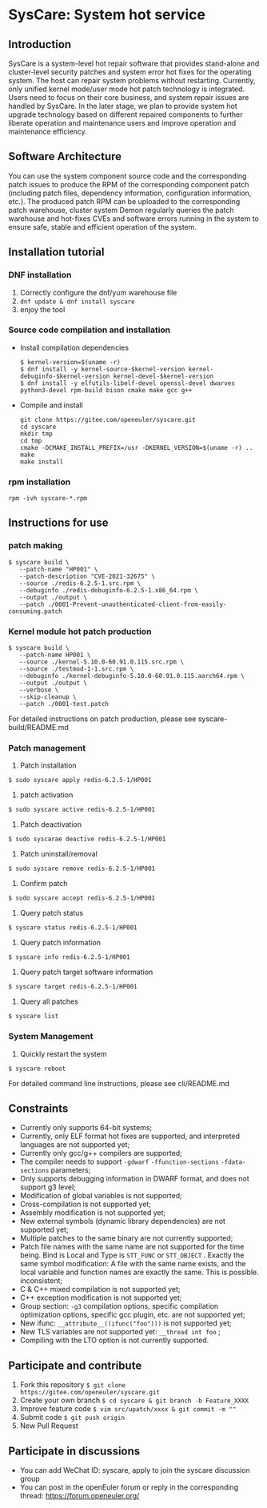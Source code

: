 # SysCare: System hot service

## Introduction

SysCare is a system-level hot repair software that provides stand-alone and  cluster-level security patches and system error hot fixes for the  operating system. The host can repair system problems without  restarting. Currently, only unified kernel mode/user mode hot patch  technology is integrated. Users need to focus on their core business,  and system repair issues are handled by SysCare. In the later stage, we  plan to provide system hot upgrade technology based on different  repaired components to further liberate operation and maintenance users  and improve operation and maintenance efficiency.

## Software Architecture

You can use the system component source code and the corresponding  patch issues to produce the RPM of the corresponding component patch  (including patch files, dependency information, configuration  information, etc.). The produced patch RPM can be uploaded to the  corresponding patch warehouse, cluster system Demon regularly queries  the patch warehouse and hot-fixes CVEs and software errors running in  the system to ensure safe, stable and efficient operation of the system.

## Installation tutorial

### DNF installation

1. Correctly configure the dnf/yum warehouse file
2. `dnf update & dnf install syscare`
3. enjoy the tool

### Source code compilation and installation

- Install compilation dependencies

  ```
  $ kernel-version=$(uname -r)
  $ dnf install -y kernel-source-$kernel-version kernel-debuginfo-$kernel-version kernel-devel-$kernel-version
  $ dnf install -y elfutils-libelf-devel openssl-devel dwarves python3-devel rpm-build bison cmake make gcc g++
  ```

- Compile and install

  ```
  git clone https://gitee.com/openeuler/syscare.git
  cd syscare
  mkdir tmp
  cd tmp
  cmake -DCMAKE_INSTALL_PREFIX=/usr -DKERNEL_VERSION=$(uname -r) ..
  make
  make install
  ```

### rpm installation

```
rpm -ivh syscare-*.rpm
```

## Instructions for use

### patch making

```
$ syscare build \
   --patch-name "HP001" \
   --patch-description "CVE-2021-32675" \
   --source ./redis-6.2.5-1.src.rpm \
   --debuginfo ./redis-debuginfo-6.2.5-1.x86_64.rpm \
   --output ./output \
   --patch ./0001-Prevent-unauthenticated-client-from-easily-consuming.patch
```

### Kernel module hot patch production

```
$ syscare build \
   --patch-name HP001 \
   --source ./kernel-5.10.0-60.91.0.115.src.rpm \
   --source ./testmod-1-1.src.rpm \
   --debuginfo ./kernel-debuginfo-5.10.0-60.91.0.115.aarch64.rpm \
   --output ./output \
   --verbose \
   --skip-cleanup \
   --patch ./0001-test.patch
```

For detailed instructions on patch production, please see syscare-build/README.md

### Patch management

1. Patch installation

```
$ sudo syscare apply redis-6.2.5-1/HP001
```

1. patch activation

```
$ sudo syscare active redis-6.2.5-1/HP001
```

1. Patch deactivation

```
$ sudo syscarae deactive redis-6.2.5-1/HP001
```

1. Patch uninstall/removal

```
$ sudo syscare remove redis-6.2.5-1/HP001
```

1. Confirm patch

```
$ sudo syscare accept redis-6.2.5-1/HP001
```

1. Query patch status

```
$ syscare status redis-6.2.5-1/HP001
```

1. Query patch information

```
$ syscare info redis-6.2.5-1/HP001
```

1. Query patch target software information

```
$ syscare target redis-6.2.5-1/HP001
```

1. Query all patches

```
$ syscare list
```

### System Management

1. Quickly restart the system

```
$ syscare reboot
```

For detailed command line instructions, please see cli/README.md

## Constraints

- Currently only supports 64-bit systems;
- Currently, only ELF format hot fixes are supported, and interpreted languages ​​are not supported yet;
- Currently only gcc/g++ compilers are supported;
- The compiler needs to support `-gdwarf` `-ffunction-sections` `-fdata-sections` parameters;
- Only supports debugging information in DWARF format, and does not support g3 level;
- Modification of global variables is not supported;
- Cross-compilation is not supported yet;
- Assembly modification is not supported yet;
- New external symbols (dynamic library dependencies) are not supported yet;
- Multiple patches to the same binary are not currently supported;
- Patch file names with the same name are not supported for the time being. Bind is Local and Type is `STT_FUNC` or `STT_OBJECT` . Exactly the same symbol modification: A file with the same name  exists, and the local variable and function names are exactly the same.  This is possible. inconsistent;
- C & C++ mixed compilation is not supported yet;
- C++ exception modification is not supported yet;
- Group section: `-g3` compilation options, specific compilation optimization options, specific gcc plugin, etc. are not supported yet;
- New ifunc: `__attribute__((ifunc("foo")))` is not supported yet;
- New TLS variables are not supported yet: `__thread int foo` ;
- Compiling with the LTO option is not currently supported.

## Participate and contribute

1. Fork this repository `$ git clone https://gitee.com/openeuler/syscare.git` 
2. Create your own branch `$ cd syscare & git branch -b Feature_XXXX` 
3. Improve feature code `$ vim src/upatch/xxxx & git commit -m ""` 
4. Submit code `$ git push origin` 
5. New Pull Request

## Participate in discussions

- You can add WeChat ID: syscare, apply to join the syscare discussion group
- You can post in the openEuler forum or reply in the corresponding thread: https://forum.openeuler.org/